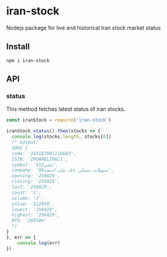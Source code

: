 # iran-stock
Nodejs package for live and historical Iran stock market status

## Install

```
npm i iran-stock
```

## API

### status
This method fetches latest status of iran stocks.
```javascript
const iranStock = require('iran-stock')

iranStock.status().then(stocks => {
  console.log(stocks.length, stocks[0])
  /* output:
  1002 {
  code: '143187001116603',
  ISIN: 'IRO6MELZ96C1',
  symbol: 'تملي612',
  company: 'تسهيلات مسكن بانك ملي-اسفند96',
  opening: '256029',
  closing: '256029',
  last: '256029',
  count: '1',
  volume: '2',
  value: '512058',
  lowest: '256029',
  highest: '256029',
  EPS: '269504'
  */
}
}, err => {
	console.log(err)
})
```